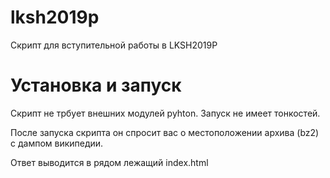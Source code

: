 # lksh2019p
Скрипт для вступительной работы в LKSH2019P


# Установка и запуск
Скрипт не трбует внешних модулей pyhton.
Запуск не имеет тонкостей.

После запуска скрипта он спросит вас о местоположении архива (bz2) с дампом википедии.

Ответ выводится в рядом лежащий index.html
